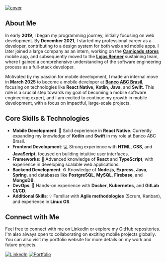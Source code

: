 <a href="https://diogoizele.com" target="_blank">
<img alt="cover" src="https://media.licdn.com/dms/image/v2/D4D16AQHQkrBzYOFtEg/profile-displaybackgroundimage-shrink_350_1400/B4DZW7IzfOH4Ac-/0/1742601403028?e=1747872000&v=beta&t=JlFe88zYMsQmtxxSYDyd6LS3Y6Hy5HCprAL0r3grhVw">
</a>

## About Me

In early **2019**, I began my programming journey, initially focusing on web development. By **December 2021**, I started my professional career as a developer, contributing to a design system for both web and mobile apps. I later joined a large company as an intern, working on the **[Camicado stores](https://www.camicado.com.br/)** mobile app, and subsequently moved to the **[Lojas Renner](https://www.lojasrenner.com.br/)** sustaining team, where I gained a comprehensive understanding of the software engineering process as a full-stack developer.

Motivated by my passion for mobile development, I made an internal move in **March 2025** to become a mobile developer at **[Banco ABC Brasil](https://www.abcbrasil.com.br/)**, focusing on technologies like **React Native**, **Kotlin**, **Java**, and **Swift**. This role is a crucial step towards my goal of becoming a mobile software engineering expert, and I am excited to continue my growth in mobile development, with a focus on impactful, large-scale projects.

## Core Skills & Technologies

- **Mobile Development**: :iphone: Solid experience in **React Native**. Currently expanding my knowledge of **Kotlin** and **Swift** in my role at Banco ABC Brasil.
- **Frontend Development**: :computer: Strong experience with **HTML**, **CSS**, and **JavaScript**, focused on building intuitive user interfaces.
- **Frameworks**: :rocket: Advanced knowledge of **React** and **TypeScript**, with experience in developing scalable web applications.
- **Backend Development**: :gear: Knowledge of **Node.js**, **Express**, **Java**, **Spring**, and databases like **PostgreSQL**, **MySQL**, **Firebase**, and **MongoDB**.
- **DevOps**: 👷 Hands-on experience with **Docker**, **Kubernetes**, and **GitLab CI/CD**.
- **Additional Skills**: :bulb: Familiar with **Agile methodologies** (Scrum, Kanban), and experience in **Linux OS**.


## Connect with Me

Feel free to connect with me on LinkedIn or explore my GitHub repositories. I'm also always open to collaborating on exciting mobile projects globally. You can also visit my portfolio website for more details on my work and future projects.

<a href="https://www.linkedin.com/in/diogoizele/" target="_new"><img src="https://img.shields.io/badge/LinkedIn-Diogo%20Izele-blue?style=flat-square&amp;logo=linkedin" alt="LinkedIn"></a>
<a href="https://diogoizele.com" target="_new"><img src="https://img.shields.io/badge/Portfolio-diogoizele.com-orange?style=flat-square" alt="Portfolio"></a>
